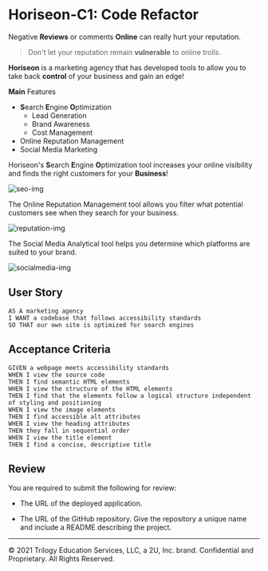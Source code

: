 # Horiseon-C1: Code Refactor

Negative **Reviews** or comments **Online** can really hurt your reputation. 

> Don't let your reputation remain **vulnerable** to online trolls.

**Horiseon** is a marketing agency that has developed tools to allow you to take back **control** of your business and gain an edge!

**Main** Features
* **S**earch **E**ngine **O**ptimization
    - Lead Generation
    - Brand Awareness
    - Cost Management
* Online Reputation Management
* Social Media Marketing

Horiseon's **S**earch **E**ngine **O**ptimization tool increases your online visibility and finds the right customers for your **Business**! 

![seo-img](assets\images\search-engine-optimization.jpg)

The Online Reputation Management tool allows you filter what potential customers see when they search for your business.

![reputation-img](assets\images\online-reputation-management.jpg)

The Social Media Analytical tool helps you determine which platforms are suited to your brand.

![socialmedia-img](assets\images\social-media-marketing.jpg)

## User Story

```
AS A marketing agency
I WANT a codebase that follows accessibility standards
SO THAT our own site is optimized for search engines
```

## Acceptance Criteria

```
GIVEN a webpage meets accessibility standards
WHEN I view the source code
THEN I find semantic HTML elements
WHEN I view the structure of the HTML elements
THEN I find that the elements follow a logical structure independent of styling and positioning
WHEN I view the image elements
THEN I find accessible alt attributes
WHEN I view the heading attributes
THEN they fall in sequential order
WHEN I view the title element
THEN I find a concise, descriptive title
```

## Review

You are required to submit the following for review:

* The URL of the deployed application.

* The URL of the GitHub repository. Give the repository a unique name and include a README describing the project.

- - -
© 2021 Trilogy Education Services, LLC, a 2U, Inc. brand. Confidential and Proprietary. All Rights Reserved.
